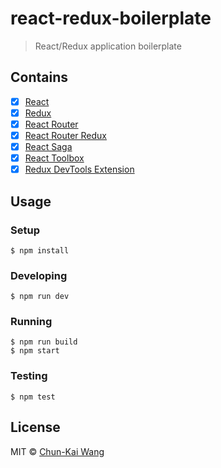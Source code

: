 # react-redux-boilerplate

> React/Redux application boilerplate

## Contains

- [x] [React](https://facebook.github.io/react/)
- [x] [Redux](https://github.com/reactjs/redux)
- [x] [React Router](https://github.com/reactjs/react-router)
- [x] [React Router Redux](https://github.com/reactjs/react-router-redux)
- [x] [React Saga](https://github.com/yelouafi/redux-saga)
- [x] [React Toolbox](https://github.com/react-toolbox/react-toolbox)
- [x] [Redux DevTools Extension](https://github.com/zalmoxisus/redux-devtools-extension)

## Usage

### Setup

```
$ npm install
```

### Developing

```
$ npm run dev
```

### Running

```
$ npm run build
$ npm start
```

### Testing

```
$ npm test
```

## License

MIT © [Chun-Kai Wang](https://github.com/chunkai1312)
